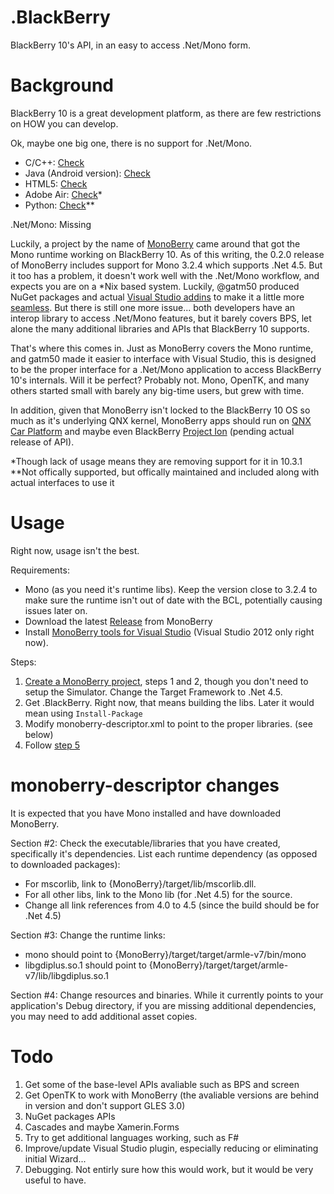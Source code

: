 .BlackBerry
========

BlackBerry 10's API, in an easy to access .Net/Mono form.

Background
========

BlackBerry 10 is a great development platform, as there are few restrictions on HOW you can develop.

Ok, maybe one big one, there is no support for .Net/Mono.

* C/C++: [Check](http://developer.blackberry.com/native/)
* Java (Android version): [Check](http://developer.blackberry.com/android/)
* HTML5: [Check](http://developer.blackberry.com/html5/)
* Adobe Air: [Check](http://developer.blackberry.com/air/)*
* Python: [Check](http://blackberry-py.microcode.ca/)**  

.Net/Mono: Missing

Luckily, a project by the name of [MonoBerry](https://github.com/roblillack/monoberry) came around that got the Mono runtime working on BlackBerry 10. As of this writing, the 0.2.0 release of MonoBerry includes support for Mono 3.2.4 which supports .Net 4.5. But it too has a problem, it doesn't work well with the .Net/Mono workflow, and expects you are on a *Nix based system. Luckily, @gatm50 produced NuGet packages and actual [Visual Studio addins](https://github.com/gatm50/MonoberryToolsForVisualStudio) to make it a little more [seamless](https://github.com/roblillack/monoberry/releases). But there is still one more issue... both developers have an interop library to access .Net/Mono features, but it barely covers BPS, let alone the many additional libraries and APIs that BlackBerry 10 supports.

That's where this comes in. Just as MonoBerry covers the Mono runtime, and gatm50 made it easier to interface with Visual Studio, this is designed to be the proper interface for a .Net/Mono application to access BlackBerry 10's internals. Will it be perfect? Probably not. Mono, OpenTK, and many others started small with barely any big-time users, but grew with time.

In addition, given that MonoBerry isn't locked to the BlackBerry 10 OS so much as it's underlying QNX kernel, MonoBerry apps should run on [QNX Car Platform](http://www.qnx.com/products/qnxcar/index.html) and maybe even BlackBerry [Project Ion](http://el.blackberry.com/project-ion) (pending actual release of API).

*Though lack of usage means they are removing support for it in 10.3.1  
**Not offically supported, but offically maintained and included along with actual interfaces to use it

Usage
========

Right now, usage isn't the best.

Requirements:
* Mono (as you need it's runtime libs). Keep the version close to 3.2.4 to make sure the runtime isn't out of date with the BCL, potentially causing issues later on.
* Download the latest [Release](https://github.com/roblillack/monoberry/releases) from MonoBerry
* Install [MonoBerry tools for Visual Studio](http://visualstudiogallery.msdn.microsoft.com/b4803586-b446-4df1-8254-978f00ceb52d) (Visual Studio 2012 only right now).

Steps:
1. [Create a MonoBerry project](http://cup-coffe.blogspot.com/2013/06/hello-world-with-monoberry.html), steps 1 and 2, though you don't need to setup the Simulator. Change the Target Framework to .Net 4.5.
2. Get .BlackBerry. Right now, that means building the libs. Later it would mean using `Install-Package`
3. Modify monoberry-descriptor.xml to point to the proper libraries. (see below)
4. Follow [step 5](http://cup-coffe.blogspot.com/2013/06/hello-world-with-monoberry.html)

monoberry-descriptor changes
========

It is expected that you have Mono installed and have downloaded MonoBerry.

Section #2: Check the executable/libraries that you have created, specifically it's dependencies. List each runtime dependency (as opposed to downloaded packages):
* For mscorlib, link to {MonoBerry}/target/lib/mscorlib.dll.
* For all other libs, link to the Mono lib (for .Net 4.5) for the source.
* Change all link references from 4.0 to 4.5 (since the build should be for .Net 4.5)  

Section #3: Change the runtime links:
* mono should point to {MonoBerry}/target/target/armle-v7/bin/mono
* libgdiplus.so.1 should point to {MonoBerry}/target/target/armle-v7/lib/libgdiplus.so.1  

Section #4: Change resources and binaries. While it currently points to your application's Debug directory, if you are missing additional dependencies, you may need to add additional asset copies.

Todo
========

1. Get some of the base-level APIs avaliable such as BPS and screen
2. Get OpenTK to work with MonoBerry (the avaliable versions are behind in version and don't support GLES 3.0)
3. NuGet packages APIs
4. Cascades and maybe Xamerin.Forms
5. Try to get additional languages working, such as F#
6. Improve/update Visual Studio plugin, especially reducing or eliminating initial Wizard...
7. Debugging. Not entirly sure how this would work, but it would be very useful to have.
